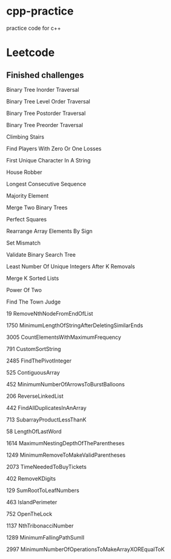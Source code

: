 # cpp-practice
practice code for c++

# Leetcode

## Finished challenges

Binary Tree Inorder Traversal

Binary Tree Level Order Traversal

Binary Tree Postorder Traversal

Binary Tree Preorder Traversal

Climbing Stairs

Find Players With Zero Or One Losses

First Unique Character In A String

House Robber

Longest Consecutive Sequence

Majority Element

Merge Two Binary Trees

Perfect Squares

Rearrange Array Elements By Sign

Set Mismatch

Validate Binary Search Tree

Least Number Of Unique Integers After K Removals

Merge K Sorted Lists

Power Of Two

Find The Town Judge

19 RemoveNthNodeFromEndOfList

1750 MinimumLengthOfStringAfterDeletingSimilarEnds

3005 CountElementsWithMaximumFrequency

791 CustomSortString

2485 FindThePivotInteger

525 ContiguousArray

452 MinimumNumberOfArrowsToBurstBalloons

206 ReverseLinkedList

442 FindAllDuplicatesInAnArray

713 SubarrayProductLessThanK

58 LengthOfLastWord

1614 MaximumNestingDepthOfTheParentheses

1249 MinimumRemoveToMakeValidParentheses

2073 TimeNeededToBuyTickets

402 RemoveKDigits

129 SumRootToLeafNumbers

463 IslandPerimeter

752 OpenTheLock

1137 NthTribonacciNumber

1289 MinimumFallingPathSumII

2997 MinimumNumberOfOperationsToMakeArrayXOREqualToK